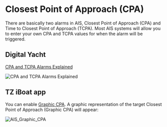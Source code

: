 # Closest Point of Approach (CPA)

There are basically two alarms in AIS, Closest Point of Approach (CPA) and Time to Closest Point of Approach (TCPA). Most AIS systems will allow you to enter your own CPA and TCPA values for when the alarm will be triggered.

## Digital Yacht

[CPA and TCPA Alarms Explained](https://digitalyacht.net/2014/04/03/cpa-and-tcpa-alarms-explained/)

![CPA and TCPA Alarms Explained](https://digitalyacht.net/wp-content/uploads/2014/04/cpatcpa1.png)

## TZ iBoat app

You can enable [Graphic CPA](https://userguide.mytimezero.com/tz-iboat/SystemAIS/CPA_and_TCPA.htm). A graphic representation of the target Closest Point of Approach (Graphic CPA) will appear:

![AIS_Graphic_CPA](https://userguide.mytimezero.com/tz-iboat/assets/images/AIS_Graphic_CPA.png)
